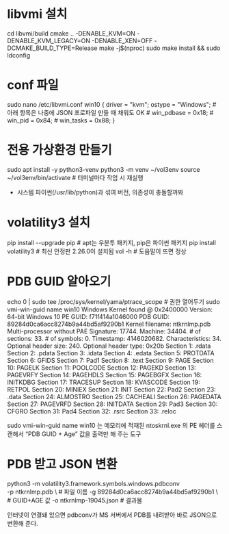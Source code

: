 

# libvmi 설치
cd libvmi/build
cmake .. -DENABLE_KVM=ON -DENABLE_KVM_LEGACY=ON -DENABLE_XEN=OFF -DCMAKE_BUILD_TYPE=Release
make -j$(nproc)
sudo make install && sudo ldconfig

# conf 파일
sudo nano /etc/libvmi.conf
win10 {
    driver = "kvm";
    ostype = "Windows";
    # 아래 항목은 나중에 JSON 프로파일 만들 때 채워도 OK
    # win_pdbase  = 0x18;
    # win_pid     = 0x84;
    # win_tasks   = 0x88;
}

# 전용 가상환경 만들기
sudo apt install -y python3-venv
python3 -m venv ~/vol3env
source ~/vol3env/bin/activate   # 터미널마다 작업 시 재실행

* 시스템 파이썬(/usr/lib/python)과 섞여 버전, 의존성이 충돌할까봐

# volatility3 설치
pip install --upgrade pip        # apt는 우분투 패키지, pip은 파이썬 패키지
pip install volatility3          # 최신 안정판 2.26.0이 설치됨
vol -h            # 도움말이 뜨면 정상

# PDB GUID 알아오기
echo 0 | sudo tee /proc/sys/kernel/yama/ptrace_scope        # 권한 열어두기
sudo vmi-win-guid name win10
Windows Kernel found @ 0x2400000
	Version: 64-bit Windows 10
	PE GUID: f71f414a1046000
	PDB GUID: 89284d0ca6acc8274b9a44bd5af9290b1
	Kernel filename: ntkrnlmp.pdb
	Multi-processor without PAE
	Signature: 17744.
	Machine: 34404.
	# of sections: 33.
	# of symbols: 0.
	Timestamp: 4146020682.
	Characteristics: 34.
	Optional header size: 240.
	Optional header type: 0x20b
	Section 1: .rdata
	Section 2: .pdata
	Section 3: .idata
	Section 4: .edata
	Section 5: PROTDATA
	Section 6: GFIDS
	Section 7: Pad1
	Section 8: .text
	Section 9: PAGE
	Section 10: PAGELK
	Section 11: POOLCODE
	Section 12: PAGEKD
	Section 13: PAGEVRFY
	Section 14: PAGEHDLS
	Section 15: PAGEBGFX
	Section 16: INITKDBG
	Section 17: TRACESUP
	Section 18: KVASCODE
	Section 19: RETPOL
	Section 20: MINIEX
	Section 21: INIT
	Section 22: Pad2
	Section 23: .data
	Section 24: ALMOSTRO
	Section 25: CACHEALI
	Section 26: PAGEDATA
	Section 27: PAGEVRFD
	Section 28: INITDATA
	Section 29: Pad3
	Section 30: CFGRO
	Section 31: Pad4
	Section 32: .rsrc
	Section 33: .reloc

sudo vmi-win-guid name win10 는 메모리에 적재된 ntoskrnl.exe 의 PE 헤더를 스캔해서 “PDB GUID + Age” 값을 출력만 해 주는 도구


# PDB 받고 JSON 변환
python3 -m volatility3.framework.symbols.windows.pdbconv \
  -p ntkrnlmp.pdb \                                 # 파일 이름
  -g 89284d0ca6acc8274b9a44bd5af9290b1 \            # GUID+AGE 값
  -o ntkrnlmp-19045.json                            # 결과물

인터넷이 연결돼 있으면 pdbconv가 MS 서버에서 PDB를 내려받아 바로 JSON으로 변환해 준다.